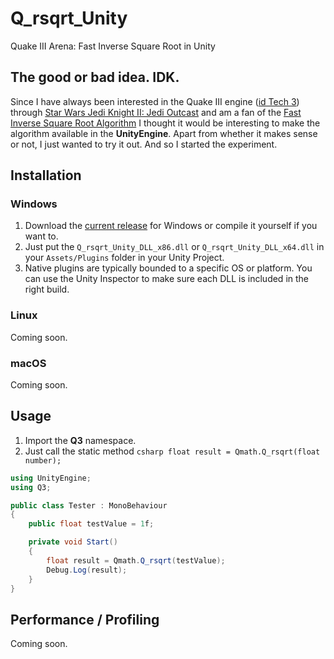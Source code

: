 # Q_rsqrt_Unity
Quake III Arena: Fast Inverse Square Root in Unity

## The good or bad idea. IDK.

Since I have always been interested in the Quake III engine ([id Tech 3](https://en.wikipedia.org/wiki/Id_Tech_3)) through [Star Wars Jedi Knight II: Jedi Outcast](https://en.wikipedia.org/wiki/Star_Wars_Jedi_Knight_II:_Jedi_Outcast) and am a fan of the [Fast Inverse Square Root Algorithm](https://en.wikipedia.org/wiki/Fast_inverse_square_root) I thought it would be interesting to make the algorithm available in the **UnityEngine**.
Apart from whether it makes sense or not, I just wanted to try it out. And so I started the experiment.

## Installation

### Windows

1. Download the [current release](https://github.com/laurence-trippen/Q_rsqrt_Unity/releases/) for Windows or compile it yourself if you want to.
2. Just put the ```Q_rsqrt_Unity_DLL_x86.dll``` or ```Q_rsqrt_Unity_DLL_x64.dll``` in your ```Assets/Plugins``` folder in your Unity Project.
3. Native plugins are typically bounded to a specific OS or platform. You can use the Unity Inspector to make sure each DLL is included in the right build.

### Linux

Coming soon.

### macOS

Coming soon.

## Usage

1. Import the **Q3** namespace.
2. Just call the static method ```csharp float result = Qmath.Q_rsqrt(float number);```

```csharp
using UnityEngine;
using Q3;

public class Tester : MonoBehaviour
{
    public float testValue = 1f;

    private void Start()
    {
        float result = Qmath.Q_rsqrt(testValue);
        Debug.Log(result);
    }
}
```

## Performance / Profiling

Coming soon.
